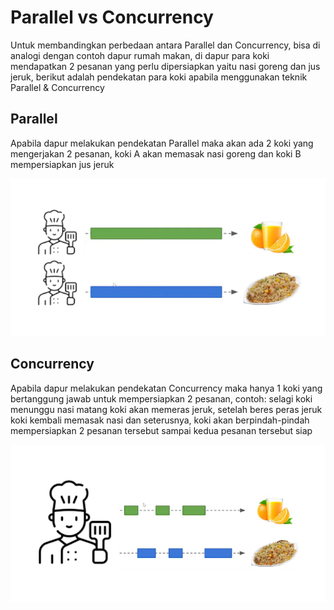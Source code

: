 # Parallel vs Concurrency

Untuk membandingkan perbedaan antara Parallel dan Concurrency, bisa di analogi dengan contoh dapur rumah makan, di dapur para koki mendapatkan 2 pesanan yang perlu dipersiapkan yaitu nasi goreng dan jus jeruk, berikut adalah pendekatan para koki apabila menggunakan teknik Parallel & Concurrency

## Parallel

Apabila dapur melakukan pendekatan Parallel maka akan ada 2 koki yang mengerjakan 2 pesanan, koki A akan memasak nasi goreng dan koki B mempersiapkan jus jeruk

![Alt text](parallel.png?raw=true "Koki Parallel")

## Concurrency

Apabila dapur melakukan pendekatan Concurrency maka hanya 1 koki yang bertanggung jawab untuk mempersiapkan 2 pesanan, contoh: selagi koki menunggu nasi matang koki akan memeras jeruk, setelah beres peras jeruk koki kembali memasak nasi dan seterusnya, koki akan berpindah-pindah mempersiapkan 2 pesanan tersebut sampai kedua pesanan tersebut siap

![Alt text](concurrent.png?raw=true "Koki Parallel")
